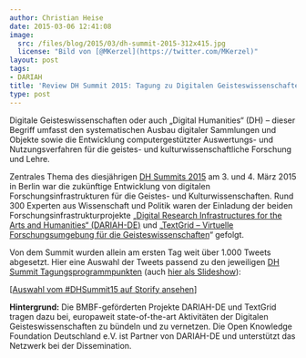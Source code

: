 ```yaml
---
author: Christian Heise
date: 2015-03-06 12:41:08
image:
  src: /files/blog/2015/03/dh-summit-2015-312x415.jpg
  license: "Bild von [@MKerzel](https://twitter.com/MKerzel)"
layout: post
tags:
- DARIAH
title: 'Review DH Summit 2015: Tagung zu Digitalen Geisteswissenschaften (DH)'
type: post
---
```

Digitale Geisteswissenschaften oder auch „Digital Humanities“ (DH) – dieser Begriff umfasst den systematischen Ausbau digitaler Sammlungen und Objekte sowie die Entwicklung computergestützter Auswertungs- und Nutzungsverfahren für die geistes- und kulturwissenschaftliche Forschung und Lehre.

Zentrales Thema des diesjährigen [DH Summits 2015](https://de.dariah.eu/dhsummit2015) am 3. und 4. März 2015 in Berlin war die zukünftige Entwicklung von digitalen Forschungsinfrastrukturen für die Geistes- und Kulturwissenschaften. Rund 300 Experten aus Wissenschaft und Politik waren der Einladung der beiden Forschungsinfrastrukturprojekte „[Digital Research Infrastructures for the Arts and Humanities“ (DARIAH-DE)](http://de.dariah.eu) und „[TextGrid – Virtuelle Forschungsumgebung für die Geisteswissenschaften](http://textgrid.de)“ gefolgt.

Von dem Summit wurden allein am ersten Tag weit über 1.000 Tweets abgesetzt. Hier eine Auswahl der Tweets passend zu den jeweiligen [DH Summit Tagungsprogrammpunkten](https://de.dariah.eu/dhsummit2015/tagungsprogramm) (auch [hier als Slideshow](https://storify.com/christianheise/dhsummit15)):

  
[[Auswahl vom #DHSummit15 auf Storify ansehen](//storify.com/christianheise/dhsummit15)]

**Hintergrund:** Die BMBF-geförderten Projekte DARIAH-DE und TextGrid tragen dazu bei, europaweit state-of-the-art Aktivitäten der Digitalen Geisteswissenschaften zu bündeln und zu vernetzen. Die Open Knowledge Foundation Deutschland e.V. ist Partner von DARIAH-DE und unterstützt das Netzwerk bei der Dissemination.